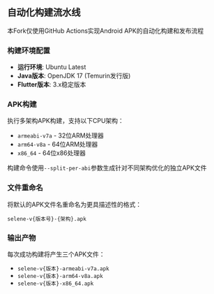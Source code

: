 ## 自动化构建流水线

本Fork仅使用GitHub Actions实现Android APK的自动化构建和发布流程

### 构建环境配置
- **运行环境**: Ubuntu Latest
- **Java版本**: OpenJDK 17 (Temurin发行版)
- **Flutter版本**: 3.x稳定版本

### APK构建
执行多架构APK构建，支持以下CPU架构：
- `armeabi-v7a` - 32位ARM处理器
- `arm64-v8a` - 64位ARM处理器  
- `x86_64` - 64位x86处理器

构建命令使用`--split-per-abi`参数生成针对不同架构优化的独立APK文件

### 文件重命名
将默认的APK文件名重命名为更具描述性的格式：
```
selene-v{版本号}-{架构}.apk
```

### 输出产物
每次成功构建将产生三个APK文件：
- `selene-v{版本}-armeabi-v7a.apk`
- `selene-v{版本}-arm64-v8a.apk` 
- `selene-v{版本}-x86_64.apk`
